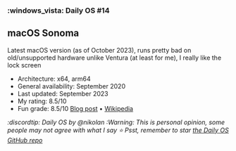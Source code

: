 ### :windows_vista: Daily OS #14
## macOS Sonoma
Latest macOS version (as of October 2023), runs pretty bad on old/unsupported hardware unlike Ventura (at least for me), I really like the lock screen
- Architecture: x64, arm64
- General availability: September 2020
- Last updated: September 2023
- My rating: 8.5/10
- Fun grade: 8.5/10
[Blog post](<https://www.apple.com/newsroom/2023/09/macos-sonoma-is-available-today/>) • [Wikipedia](<https://en.m.wikipedia.org/wiki/MacOS_Sonoma>)

*:discordtip: Daily OS by @nikolan*
*:Warning: This is personal opinion, some people may not agree with what I say*
*⭐️ Psst, remember to star [the Daily OS GitHub repo](<https://github.com/nikolan123/daily-os>)*
